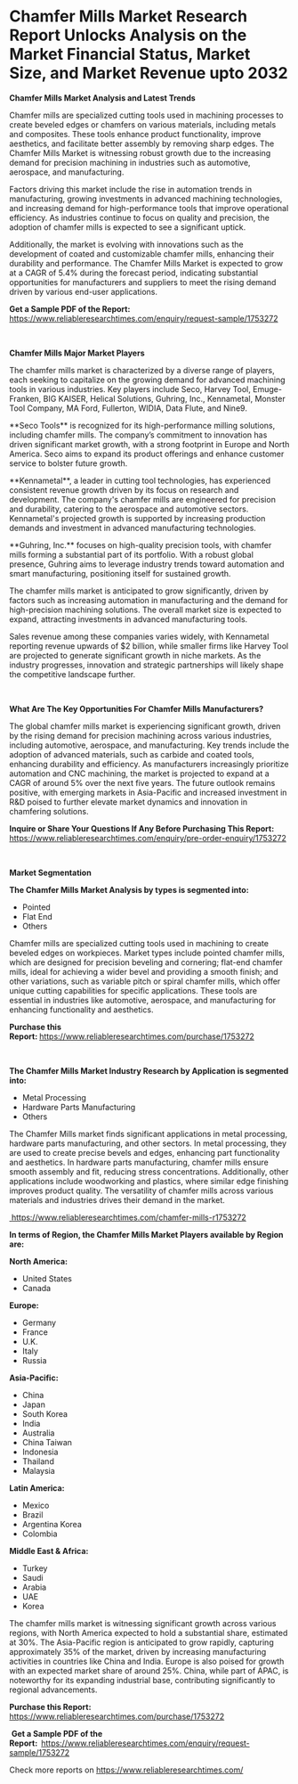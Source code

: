 <p><h1>Chamfer Mills Market Research Report Unlocks Analysis on the Market Financial Status, Market Size, and Market Revenue upto 2032</h1></p><p><strong>Chamfer Mills Market Analysis and Latest Trends</strong></p>
<p><p>Chamfer mills are specialized cutting tools used in machining processes to create beveled edges or chamfers on various materials, including metals and composites. These tools enhance product functionality, improve aesthetics, and facilitate better assembly by removing sharp edges. The Chamfer Mills Market is witnessing robust growth due to the increasing demand for precision machining in industries such as automotive, aerospace, and manufacturing.</p><p>Factors driving this market include the rise in automation trends in manufacturing, growing investments in advanced machining technologies, and increasing demand for high-performance tools that improve operational efficiency. As industries continue to focus on quality and precision, the adoption of chamfer mills is expected to see a significant uptick.</p><p>Additionally, the market is evolving with innovations such as the development of coated and customizable chamfer mills, enhancing their durability and performance. The Chamfer Mills Market is expected to grow at a CAGR of 5.4% during the forecast period, indicating substantial opportunities for manufacturers and suppliers to meet the rising demand driven by various end-user applications.</p></p>
<p><strong>Get a Sample PDF of the Report:&nbsp;</strong> <a href="https://www.reliableresearchtimes.com/enquiry/request-sample/1753272?utm_campaign=2627&utm_medium=2&utm_source=Github&utm_content=ia&utm_term=09042025&utm_id=chamfer-mills">https://www.reliableresearchtimes.com/enquiry/request-sample/1753272</a></p>
<p>&nbsp;</p>
<p><strong>Chamfer Mills Major Market Players</strong></p>
<p><p>The chamfer mills market is characterized by a diverse range of players, each seeking to capitalize on the growing demand for advanced machining tools in various industries. Key players include Seco, Harvey Tool, Emuge-Franken, BIG KAISER, Helical Solutions, Guhring, Inc., Kennametal, Monster Tool Company, MA Ford, Fullerton, WIDIA, Data Flute, and Nine9.</p><p>**Seco Tools** is recognized for its high-performance milling solutions, including chamfer mills. The company’s commitment to innovation has driven significant market growth, with a strong footprint in Europe and North America. Seco aims to expand its product offerings and enhance customer service to bolster future growth.</p><p>**Kennametal**, a leader in cutting tool technologies, has experienced consistent revenue growth driven by its focus on research and development. The company's chamfer mills are engineered for precision and durability, catering to the aerospace and automotive sectors. Kennametal's projected growth is supported by increasing production demands and investment in advanced manufacturing technologies.</p><p>**Guhring, Inc.** focuses on high-quality precision tools, with chamfer mills forming a substantial part of its portfolio. With a robust global presence, Guhring aims to leverage industry trends toward automation and smart manufacturing, positioning itself for sustained growth.</p><p>The chamfer mills market is anticipated to grow significantly, driven by factors such as increasing automation in manufacturing and the demand for high-precision machining solutions. The overall market size is expected to expand, attracting investments in advanced manufacturing tools.</p><p>Sales revenue among these companies varies widely, with Kennametal reporting revenue upwards of $2 billion, while smaller firms like Harvey Tool are projected to generate significant growth in niche markets. As the industry progresses, innovation and strategic partnerships will likely shape the competitive landscape further.</p></p>
<p>&nbsp;</p>
<p><strong>What Are The Key Opportunities For Chamfer Mills Manufacturers?</strong></p>
<p><p>The global chamfer mills market is experiencing significant growth, driven by the rising demand for precision machining across various industries, including automotive, aerospace, and manufacturing. Key trends include the adoption of advanced materials, such as carbide and coated tools, enhancing durability and efficiency. As manufacturers increasingly prioritize automation and CNC machining, the market is projected to expand at a CAGR of around 5% over the next five years. The future outlook remains positive, with emerging markets in Asia-Pacific and increased investment in R&D poised to further elevate market dynamics and innovation in chamfering solutions.</p></p>
<p><strong>Inquire or Share Your Questions If Any Before Purchasing This Report:</strong> <a href="https://www.reliableresearchtimes.com/enquiry/pre-order-enquiry/1753272?utm_campaign=2627&utm_medium=2&utm_source=Github&utm_content=ia&utm_term=09042025&utm_id=chamfer-mills">https://www.reliableresearchtimes.com/enquiry/pre-order-enquiry/1753272</a></p>
<p>&nbsp;</p>
<p><strong>Market Segmentation</strong></p>
<p><strong>The Chamfer Mills Market Analysis by types is segmented into:</strong></p>
<p><ul><li>Pointed</li><li>Flat End</li><li>Others</li></ul></p>
<p><p>Chamfer mills are specialized cutting tools used in machining to create beveled edges on workpieces. Market types include pointed chamfer mills, which are designed for precision beveling and cornering; flat-end chamfer mills, ideal for achieving a wider bevel and providing a smooth finish; and other variations, such as variable pitch or spiral chamfer mills, which offer unique cutting capabilities for specific applications. These tools are essential in industries like automotive, aerospace, and manufacturing for enhancing functionality and aesthetics.</p></p>
<p><strong>Purchase this Report:&nbsp;</strong><a href="https://www.reliableresearchtimes.com/purchase/1753272?utm_campaign=2627&utm_medium=2&utm_source=Github&utm_content=ia&utm_term=09042025&utm_id=chamfer-mills">https://www.reliableresearchtimes.com/purchase/1753272</a></p>
<p>&nbsp;</p>
<p><strong>The Chamfer Mills Market Industry Research by Application is segmented into:</strong></p>
<p><ul><li>Metal Processing</li><li>Hardware Parts Manufacturing</li><li>Others</li></ul></p>
<p><p>The Chamfer Mills market finds significant applications in metal processing, hardware parts manufacturing, and other sectors. In metal processing, they are used to create precise bevels and edges, enhancing part functionality and aesthetics. In hardware parts manufacturing, chamfer mills ensure smooth assembly and fit, reducing stress concentrations. Additionally, other applications include woodworking and plastics, where similar edge finishing improves product quality. The versatility of chamfer mills across various materials and industries drives their demand in the market.</p></p>
<p><a href="https://www.reliableresearchtimes.com/chamfer-mills-r1753272?utm_campaign=2627&utm_medium=2&utm_source=Github&utm_content=ia&utm_term=09042025&utm_id=chamfer-mills">&nbsp;https://www.reliableresearchtimes.com/chamfer-mills-r1753272</a></p>
<p><strong>In terms of Region, the Chamfer Mills Market Players available by Region are:</strong></p>
<p>
    <p> <strong> North America: </strong>
        <ul>
            <li>United States</li>
            <li>Canada</li>
        </ul>
        </p> 
    <p> <strong> Europe: </strong>
        <ul>
            <li>Germany</li>
            <li>France</li>
            <li>U.K.</li>
            <li>Italy</li>
            <li>Russia</li>
        </ul>
        </p> 
    <p> <strong> Asia-Pacific: </strong>
        <ul>
            <li>China</li>
            <li>Japan</li>
            <li>South Korea</li>
            <li>India</li>
            <li>Australia</li>
            <li>China Taiwan</li>
            <li>Indonesia</li>
            <li>Thailand</li>
            <li>Malaysia</li>
        </ul>
        </p> 
    <p> <strong> Latin America: </strong>
        <ul>
            <li>Mexico</li>
            <li>Brazil</li>
            <li>Argentina Korea</li>
            <li>Colombia</li>
        </ul>
        </p> 
    <p> <strong> Middle East & Africa: </strong>
        <ul>
            <li>Turkey</li>
            <li>Saudi</li>
            <li>Arabia</li>
            <li>UAE</li>
            <li>Korea</li>
        </ul>
    </p>
    </p>
<p><p>The chamfer mills market is witnessing significant growth across various regions, with North America expected to hold a substantial share, estimated at 30%. The Asia-Pacific region is anticipated to grow rapidly, capturing approximately 35% of the market, driven by increasing manufacturing activities in countries like China and India. Europe is also poised for growth with an expected market share of around 25%. China, while part of APAC, is noteworthy for its expanding industrial base, contributing significantly to regional advancements.</p></p>
<p><strong>Purchase this Report: </strong><a href="https://www.reliableresearchtimes.com/purchase/1753272?utm_campaign=2627&utm_medium=2&utm_source=Github&utm_content=ia&utm_term=09042025&utm_id=chamfer-mills">https://www.reliableresearchtimes.com/purchase/1753272</a></p>
<p>&nbsp;<strong>Get a Sample PDF of the Report:&nbsp;&nbsp;</strong><a href="https://www.reliableresearchtimes.com/enquiry/request-sample/1753272?utm_campaign=2627&utm_medium=2&utm_source=Github&utm_content=ia&utm_term=09042025&utm_id=chamfer-mills">https://www.reliableresearchtimes.com/enquiry/request-sample/1753272</a></p>
<p><strong></strong></p>
<p>Check more reports on <a href="https://www.reliableresearchtimes.com/?utm_campaign=2627&utm_medium=2&utm_source=Github&utm_content=ia&utm_term=09042025&utm_id=chamfer-mills">https://www.reliableresearchtimes.com/</a></p>